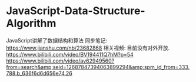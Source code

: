 # JavaScript-Data-Structure-Algorithm
JavaScript讲解了数据结构和算法  同步笔记: https://www.jianshu.com/nb/23682868  相关视频: 目前没有对外开放. https://www.bilibili.com/video/BV194411Q7hM?p=54 https://www.bilibili.com/video/av62949560?from=search&amp;seid=12687847394063899294&amp;spm_id_from=333.788.b_636f6d6d656e74.26
